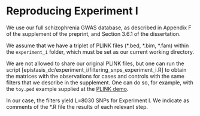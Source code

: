 # Reproducing Experiment I
We use our full schizophrenia GWAS database,
as described in Appendix F of the supplement of the preprint,
and Section 3.6.1 of the dissertation.

We assume that we have a triplet of PLINK files (\*.bed, \*.bim, \*.fam) within the `experiment_i` folder,
which must be set as our current working directory.

We are not allowed to share our original PLINK files, but one can run the script [epistasis_dc/experiment_i/filtering_snps_experiment_i.R] to obtain
the matrices with the observations for cases and controls with the same filters that we describe in the
supplement. One can do so, for example, with the `toy.ped` example supplied at the [PLINK demo](https://www.cog-genomics.org/plink/1.9/).

In our case, the filters yield L=8030 SNPs for Experiment I. We indicate as comments of the
*.R file the results of each relevant step.
